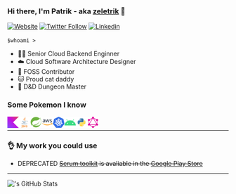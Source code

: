 ### Hi there, I'm Patrik - aka [zeletrik][website] 👋

[![Website](https://img.shields.io/website?label=zeletrik.eu&style=for-the-badge&url=http%3A%2F%2Fwww.zeletrik.eu)](http://www.zeletrik.eu)
[![Twitter Follow](https://img.shields.io/twitter/follow/zeletrik?color=1DA1F2&logo=twitter&style=for-the-badge)](https://twitter.com/intent/follow?original_referer=https%3A%2F%2Fgithub.com%2Fzeletrik&screen_name=zeletrik)
[![Linkedin](https://img.shields.io/badge/LinkedIn-0077B5?style=for-the-badge&logo=linkedin&logoColor=white)](https://linkedin.com/in/zeletrik)

`$whoami >`

- 👨‍💻 Senior Cloud Backend Enginner
- ☁️ Cloud Software Architecture Designer
- 🚀 FOSS Contributor
- 🐱 Proud cat daddy
- 🐉 D&D Dungeon Master

### Some Pokemon I know

[<img align="left" alt="Kotlin" width="26px" src="https://raw.githubusercontent.com/github/explore/8ab0be27a8c97992e4930e630e2d68ba8d819183/topics/kotlin/kotlin.png" />][kotlin]

[<img align="left" alt="Java" width="26px" src="https://raw.githubusercontent.com/github/explore/8ab0be27a8c97992e4930e630e2d68ba8d819183/topics/java/java.png" />][java]

[<img align="left" alt="Spring" width="26px" src="https://raw.githubusercontent.com/github/explore/8ab0be27a8c97992e4930e630e2d68ba8d819183/topics/spring/spring.png" />][spring]

[<img align="left" alt="AWS" width="26px" src="https://raw.githubusercontent.com/github/explore/8ab0be27a8c97992e4930e630e2d68ba8d819183/topics/aws/aws.png" />][aws]

[<img align="left" alt="Kubernetes" width="26px" src="https://raw.githubusercontent.com/github/explore/8ab0be27a8c97992e4930e630e2d68ba8d819183/topics/kubernetes/kubernetes.png" />][kubernetes]

[<img align="left" alt=" Android" width="26px" src="https://raw.githubusercontent.com/github/explore/8ab0be27a8c97992e4930e630e2d68ba8d819183/topics/android/android.png" />][android]

[<img align="left" alt="Python" width="26px" src="https://raw.githubusercontent.com/github/explore/8ab0be27a8c97992e4930e630e2d68ba8d819183/topics/python/python.png" />][python]

[<img align="left" alt="GraphQL" width="26px" src="https://raw.githubusercontent.com/github/explore/8ab0be27a8c97992e4930e630e2d68ba8d819183/topics/graphql/graphql.png" />][graphql]

<br />

---

### 👌  My work you could use

- DEPRECATED ~~[Scrum toolkit](https://github.com/zeletrik/scrum-toolkit) is avaliable in the [Google Play Store](https://play.google.com/store/apps/details?id=hu.zeletrik.scrum.toolkit)~~

---
  <img align="left" alt="'s GitHub Stats" src="https://github-readme-stats.vercel.app/api?username=zeletrik&show_icons=true&hide_border=true" />

[website]: http://zeletrik.eu
[twitter]: https://twitter.com/zeletrik
[instagram]: https://instagram.com/zeletrik
[linkedin]: https://linkedin.com/in/zeletrik
[java]: https://www.oracle.com/java/technologies/java-se-glance.html
[kotlin]: https://kotlinlang.org/
[spring]: https://spring.io/
[kubernetes]: https://kubernetes.io/
[android]: https://developer.android.com/
[python]: https://www.python.org/
[flutter]: https://flutter.dev
[angular]: https://angular.io
[aws]: https://aws.amazon.com
[graphql]: https://graphql.org/
